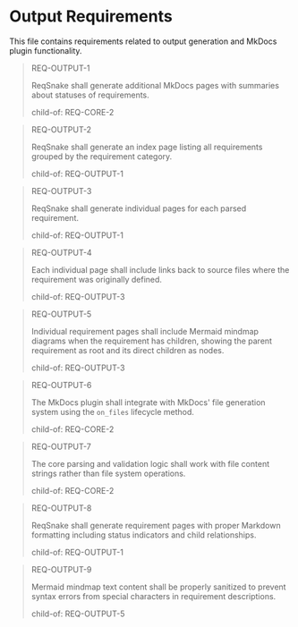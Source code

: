 # Output Requirements

This file contains requirements related to output generation and MkDocs plugin functionality.

> REQ-OUTPUT-1
>
> ReqSnake shall generate additional MkDocs pages with summaries about statuses of requirements.
>
> child-of: REQ-CORE-2

> REQ-OUTPUT-2
>
> ReqSnake shall generate an index page listing all requirements grouped by the requirement category.
>
> child-of: REQ-OUTPUT-1

> REQ-OUTPUT-3
>
> ReqSnake shall generate individual pages for each parsed requirement.
>
> child-of: REQ-OUTPUT-1

> REQ-OUTPUT-4
>
> Each individual page shall include links back to source files where the requirement was originally defined.
>
> child-of: REQ-OUTPUT-3

> REQ-OUTPUT-5
>
> Individual requirement pages shall include Mermaid mindmap diagrams when the requirement has children, showing the parent requirement as root and its direct children as nodes.
>
> child-of: REQ-OUTPUT-3

> REQ-OUTPUT-6
>
> The MkDocs plugin shall integrate with MkDocs' file generation system using the `on_files` lifecycle method.
>
> child-of: REQ-CORE-2

> REQ-OUTPUT-7
>
> The core parsing and validation logic shall work with file content strings rather than file system operations.
>
> child-of: REQ-CORE-2

> REQ-OUTPUT-8
>
> ReqSnake shall generate requirement pages with proper Markdown formatting including status indicators and child relationships.
>
> child-of: REQ-OUTPUT-1

> REQ-OUTPUT-9
>
> Mermaid mindmap text content shall be properly sanitized to prevent syntax errors from special characters in requirement descriptions.
>
> child-of: REQ-OUTPUT-5
